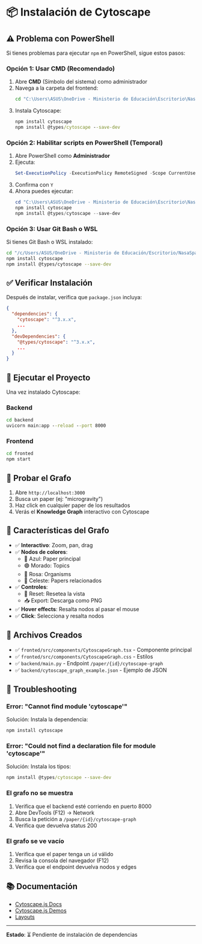 # 📦 Instalación de Cytoscape

## ⚠️ Problema con PowerShell

Si tienes problemas para ejecutar `npm` en PowerShell, sigue estos pasos:

### Opción 1: Usar CMD (Recomendado)

1. Abre **CMD** (Símbolo del sistema) como administrador
2. Navega a la carpeta del frontend:
   ```cmd
   cd "C:\Users\ASUS\OneDrive - Ministerio de Educación\Escritorio\NasaSpaceChallengeFronted - copia\fronted"
   ```
3. Instala Cytoscape:
   ```cmd
   npm install cytoscape
   npm install @types/cytoscape --save-dev
   ```

### Opción 2: Habilitar scripts en PowerShell (Temporal)

1. Abre PowerShell como **Administrador**
2. Ejecuta:
   ```powershell
   Set-ExecutionPolicy -ExecutionPolicy RemoteSigned -Scope CurrentUser
   ```
3. Confirma con `Y`
4. Ahora puedes ejecutar:
   ```powershell
   cd "C:\Users\ASUS\OneDrive - Ministerio de Educación\Escritorio\NasaSpaceChallengeFronted - copia\fronted"
   npm install cytoscape
   npm install @types/cytoscape --save-dev
   ```

### Opción 3: Usar Git Bash o WSL

Si tienes Git Bash o WSL instalado:
```bash
cd "/c/Users/ASUS/OneDrive - Ministerio de Educación/Escritorio/NasaSpaceChallengeFronted - copia/fronted"
npm install cytoscape
npm install @types/cytoscape --save-dev
```

## ✅ Verificar Instalación

Después de instalar, verifica que `package.json` incluya:

```json
{
  "dependencies": {
    "cytoscape": "^3.x.x",
    ...
  },
  "devDependencies": {
    "@types/cytoscape": "^3.x.x",
    ...
  }
}
```

## 🚀 Ejecutar el Proyecto

Una vez instalado Cytoscape:

### Backend
```cmd
cd backend
uvicorn main:app --reload --port 8000
```

### Frontend
```cmd
cd fronted
npm start
```

## 🧪 Probar el Grafo

1. Abre `http://localhost:3000`
2. Busca un paper (ej: "microgravity")
3. Haz click en cualquier paper de los resultados
4. Verás el **Knowledge Graph** interactivo con Cytoscape

## 🎯 Características del Grafo

- ✅ **Interactivo**: Zoom, pan, drag
- ✅ **Nodos de colores**:
  - 🔵 Azul: Paper principal
  - 🟣 Morado: Topics
  - 🌸 Rosa: Organisms
  - 🔷 Celeste: Papers relacionados
- ✅ **Controles**:
  - 🔄 Reset: Resetea la vista
  - 📥 Export: Descarga como PNG
- ✅ **Hover effects**: Resalta nodos al pasar el mouse
- ✅ **Click**: Selecciona y resalta nodos

## 📝 Archivos Creados

- ✅ `fronted/src/components/CytoscapeGraph.tsx` - Componente principal
- ✅ `fronted/src/components/CytoscapeGraph.css` - Estilos
- ✅ `backend/main.py` - Endpoint `/paper/{id}/cytoscape-graph`
- ✅ `backend/cytoscape_graph_example.json` - Ejemplo de JSON

## 🔧 Troubleshooting

### Error: "Cannot find module 'cytoscape'"

Solución: Instala la dependencia:
```cmd
npm install cytoscape
```

### Error: "Could not find a declaration file for module 'cytoscape'"

Solución: Instala los tipos:
```cmd
npm install @types/cytoscape --save-dev
```

### El grafo no se muestra

1. Verifica que el backend esté corriendo en puerto 8000
2. Abre DevTools (F12) → Network
3. Busca la petición a `/paper/{id}/cytoscape-graph`
4. Verifica que devuelva status 200

### El grafo se ve vacío

1. Verifica que el paper tenga un `id` válido
2. Revisa la consola del navegador (F12)
3. Verifica que el endpoint devuelva nodos y edges

## 📚 Documentación

- [Cytoscape.js Docs](https://js.cytoscape.org/)
- [Cytoscape.js Demos](https://js.cytoscape.org/demos/)
- [Layouts](https://js.cytoscape.org/#layouts)

---

**Estado**: ⏳ Pendiente de instalación de dependencias

